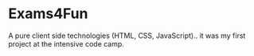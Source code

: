 # Exams4Fun
A pure client side technologies (HTML, CSS, JavaScript).. it was my first project at the intensive code camp.
